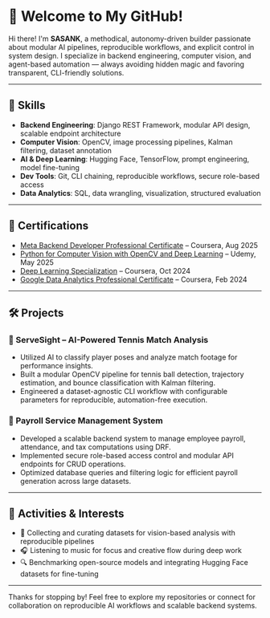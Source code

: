 # 👋 Welcome to My GitHub!

Hi there! I'm **SASANK**, a methodical, autonomy-driven builder passionate about modular AI pipelines, reproducible workflows, and explicit control in system design. I specialize in backend engineering, computer vision, and agent-based automation — always avoiding hidden magic and favoring transparent, CLI-friendly solutions.

---

## 🚀 Skills

- **Backend Engineering**: Django REST Framework, modular API design, scalable endpoint architecture  
- **Computer Vision**: OpenCV, image processing pipelines, Kalman filtering, dataset annotation  
- **AI & Deep Learning**: Hugging Face, TensorFlow, prompt engineering, model fine-tuning  
- **Dev Tools**: Git, CLI chaining, reproducible workflows, secure role-based access  
- **Data Analytics**: SQL, data wrangling, visualization, structured evaluation

---

## 🧠 Certifications

- [Meta Backend Developer Professional Certificate](https://www.coursera.org/professional-certificates/meta-back-end-developer) – Coursera, Aug 2025  
- [Python for Computer Vision with OpenCV and Deep Learning](ude.my/UC-63d12f8a-2f84-4e7d-9b6a-04f25191fc0e) – Udemy, May 2025  
- [Deep Learning Specialization](https://www.coursera.org/account/accomplishments/specialization/certificate/EXTTCNXPGS8D) – Coursera, Oct 2024
- [Google Data Analytics Professional Certificate](https://www.coursera.org/account/accomplishments/specialization/certificate/7GYYFT92429P) – Coursera, Feb 2024


---


## 🛠️ Projects

### 🎾 ServeSight – AI-Powered Tennis Match Analysis  
- Utilized AI to classify player poses and analyze match footage for performance insights.  
- Built a modular OpenCV pipeline for tennis ball detection, trajectory estimation, and bounce classification with Kalman filtering.  
- Engineered a dataset-agnostic CLI workflow with configurable parameters for reproducible, automation-free execution.

### 💼 Payroll Service Management System  
- Developed a scalable backend system to manage employee payroll, attendance, and tax computations using DRF.  
- Implemented secure role-based access control and modular API endpoints for CRUD operations.  
- Optimized database queries and filtering logic for efficient payroll generation across large datasets.

---

## 🎯 Activities & Interests

- 📸 Collecting and curating datasets for vision-based analysis with reproducible pipelines  
- 🎧 Listening to music for focus and creative flow during deep work  
- 🔍 Benchmarking open-source models and integrating Hugging Face datasets for fine-tuning

---

Thanks for stopping by! Feel free to explore my repositories or connect for collaboration on reproducible AI workflows and scalable backend systems.
